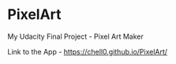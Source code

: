 # PixelArt
My Udacity Final Project - Pixel Art Maker

Link to the App - https://chell0.github.io/PixelArt/
